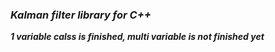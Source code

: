 ### ***Kalman filter library for C++***
***1 variable calss is finished, multi variable is not finished yet***
